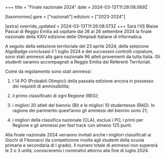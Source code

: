 +++
title = "Finale nazionale 2024"
date = 2024-03-13T11:26:08.069Z

[taxonomies]
gare = ["nazionali"]
edizioni = ["2023-2024"]

[extra]
override_updated = 2024-03-13T11:26:08.073Z
+++
Sarà l'IIS Blaise Pascal di Reggio Emilia ad ospitare dal 26 al 28 settembre 2024 la finale nazionale della XXIV edizione delle Olimpiadi Italiane di Informatica. 

A seguito della selezione territoriale del 23 aprile 2024, della selezione AlgoBadge conclusasi il 1 luglio 2024 e dei successivi controlli copiature, sono stati ammessi alla gara nazionale 96 atleti provenienti da tutta Italia. Gli studenti saranno accompagnati a Reggio Emilia dai Referenti Territoriali.

<!-- more -->

Come da regolamento sono stati ammessi:

1.	I 14 PO (Probabili Olimpici) della passata edizione ancora in possesso dei requisiti di ammissibilità;

2.	il primo classificato di ogni Regione (REG);

3.	i migliori 20 atleti del biennio (BI) e le migliori 10 studentesse (RAG). In ragione dei parimerito quest’anno gli ammessi del biennio sono 21;

4.	i migliori della classifica nazionale (CLA), esclusi i PO, i primi per Regione e gli ammessi per fast track con almeno 125 punti.

Alla finale nazionale 2024 verranno invitati anche i migliori classificati ai Giochi di Fibonacci (la competizione rivolta agli studenti della scuola primaria e secondaria di I grado). Il numero totale di ammessi non supererà le 2 o 3 unità; conosceremo i nominativi attorno alla fine di luglio 2024.
